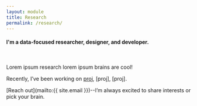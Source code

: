 ```yaml
---
layout: module
title: Research
permalink: /research/
---
```

#### I'm a data-focused researcher, designer, and developer.
<br>

Lorem ipsum research lorem ipsum brains are cool!

Recently, I’ve been working on [proj]( /projects/magnetic_perturbation/ ), [proj], [proj].

[Reach out](mailto:{{ site.email }})--I’m always excited to share interests or pick your brain.
